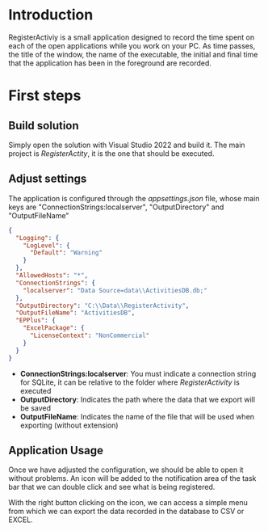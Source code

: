 # Introduction

RegisterActiviy is a small application designed to record the time spent on each of the open applications while you work on your PC. As time passes, the title of the window, the name of the executable, the initial and final time that the application has been in the foreground are recorded.

# First steps

## Build solution

Simply open the solution with Visual Studio 2022 and build it. The main project is *RegisterActity*, it is the one that should be executed.

## Adjust settings

The application is configured through the *appsettings.json* file, whose main keys are "ConnectionStrings:localserver", "OutputDirectory" and "OutputFileName"

```json
{
  "Logging": {
    "LogLevel": {
      "Default": "Warning"
    }
  },
  "AllowedHosts": "*",
  "ConnectionStrings": {
    "localserver": "Data Source=data\\ActivitiesDB.db;"
  },
  "OutputDirectory": "C:\\Data\\RegisterActivity",
  "OutputFileName": "ActivitiesDB",
  "EPPlus": {
    "ExcelPackage": {
      "LicenseContext": "NonCommercial"
    }
  }
}
```

- **ConnectionStrings:localserver**: You must indicate a connection string for SQLite, it can be relative to the folder where *RegisterActivity* is executed
- **OutputDirectory**: Indicates the path where the data that we export will be saved
- **OutputFileName**: Indicates the name of the file that will be used when exporting (without extension)

## Application Usage

Once we have adjusted the configuration, we should be able to open it without problems. An icon will be added to the notification area of the task bar that we can double click and see what is being registered.

With the right button clicking on the icon, we can access a simple menu from which we can export the data recorded in the database to CSV or EXCEL.